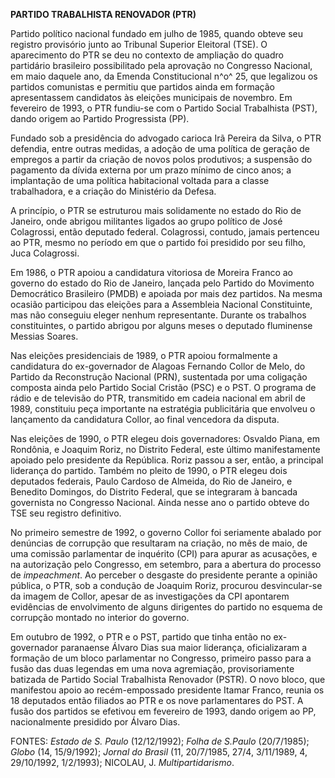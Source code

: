 **PARTIDO TRABALHISTA RENOVADOR (PTR)**

Partido político nacional fundado em julho de 1985, quando obteve seu
registro provisório junto ao Tribunal Superior Eleitoral (TSE). O
aparecimento do PTR se deu no contexto de ampliação do quadro partidário
brasileiro possibilitado pela aprovação no Congresso Nacional, em maio
daquele ano, da Emenda Constitucional n^o^ 25, que legalizou os partidos
comunistas e permitiu que partidos ainda em formação apresentassem
candidatos às eleições municipais de novembro. Em fevereiro de 1993, o
PTR fundiu-se com o Partido Social Trabalhista (PST), dando origem ao
Partido Progressista (PP).

Fundado sob a presidência do advogado carioca Irã Pereira da Silva, o
PTR defendia, entre outras medidas, a adoção de uma política de geração
de empregos a partir da criação de novos polos produtivos; a suspensão
do pagamento da dívida externa por um prazo mínimo de cinco anos; a
implantação de uma política habitacional voltada para a classe
trabalhadora, e a criação do Ministério da Defesa.

A princípio, o PTR se estruturou mais solidamente no estado do Rio de
Janeiro, onde abrigou militantes ligados ao grupo político de José
Colagrossi, então deputado federal. Colagrossi, contudo, jamais
pertenceu ao PTR, mesmo no período em que o partido foi presidido por
seu filho, Juca Colagrossi.

Em 1986, o PTR apoiou a candidatura vitoriosa de Moreira Franco ao
governo do estado do Rio de Janeiro, lançada pelo Partido do Movimento
Democrático Brasileiro (PMDB) e apoiada por mais dez partidos. Na mesma
ocasião participou das eleições para a Assembleia Nacional Constituinte,
mas não conseguiu eleger nenhum representante. Durante os trabalhos
constituintes, o partido abrigou por alguns meses o deputado fluminense
Messias Soares.

Nas eleições presidenciais de 1989, o PTR apoiou formalmente a
candidatura do ex-governador de Alagoas Fernando Collor de Melo, do
Partido da Reconstrução Nacional (PRN), sustentada por uma coligação
composta ainda pelo Partido Social Cristão (PSC) e o PST. O programa de
rádio e de televisão do PTR, transmitido em cadeia nacional em abril de
1989, constituiu peça importante na estratégia publicitária que envolveu
o lançamento da candidatura Collor, ao final vencedora da disputa.

Nas eleições de 1990, o PTR elegeu dois governadores: Osvaldo Piana, em
Rondônia, e Joaquim Roriz, no Distrito Federal, este último
manifestamente apoiado pelo presidente da República. Roriz passou a ser,
então, a principal liderança do partido. Também no pleito de 1990, o PTR
elegeu dois deputados federais, Paulo Cardoso de Almeida, do Rio de
Janeiro, e Benedito Domingos, do Distrito Federal, que se integraram à
bancada governista no Congresso Nacional. Ainda nesse ano o partido
obteve do TSE seu registro definitivo.

No primeiro semestre de 1992, o governo Collor foi seriamente abalado
por denúncias de corrupção que resultaram na criação, no mês de maio, de
uma comissão parlamentar de inquérito (CPI) para apurar as acusações, e
na autorização pelo Congresso, em setembro, para a abertura do processo
de *impeachment*. Ao perceber o desgaste do presidente perante a opinião
pública, o PTR, sob a condução de Joaquim Roriz, procurou desvincular-se
da imagem de Collor, apesar de as investigações da CPI apontarem
evidências de envolvimento de alguns dirigentes do partido no esquema de
corrupção montado no interior do governo.

Em outubro de 1992, o PTR e o PST, partido que tinha então no
ex-governador paranaense Álvaro Dias sua maior liderança, oficializaram
a formação de um bloco parlamentar no Congresso, primeiro passo para a
fusão das duas legendas em uma nova agremiação, provisoriamente batizada
de Partido Social Trabalhista Renovador (PSTR). O novo bloco, que
manifestou apoio ao recém-empossado presidente Itamar Franco, reunia os
18 deputados então filiados ao PTR e os nove parlamentares do PST. A
fusão dos partidos se efetivou em fevereiro de 1993, dando origem ao PP,
nacionalmente presidido por Álvaro Dias.

FONTES: *Estado de S. Paulo* (12/12/1992); *Folha de S.Paulo*
(20/7/1985); *Globo* (14, 15/9/1992); *Jornal do Brasil* (11, 20/7/1985,
27/4, 3/11/1989, 4, 29/10/1992, 1/2/1993); NICOLAU, J.
*Multipartidarismo*.
